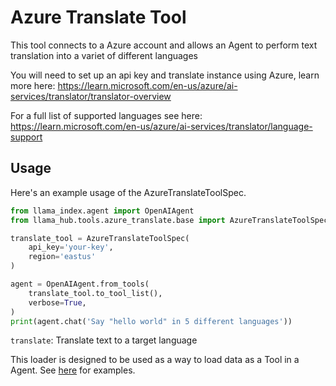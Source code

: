 # Azure Translate Tool

This tool connects to a Azure account and allows an Agent to perform text translation into a variet of different languages

You will need to set up an api key and translate instance using Azure, learn more here: https://learn.microsoft.com/en-us/azure/ai-services/translator/translator-overview

For a full list of supported languages see here: https://learn.microsoft.com/en-us/azure/ai-services/translator/language-support

## Usage

Here's an example usage of the AzureTranslateToolSpec.

```python
from llama_index.agent import OpenAIAgent
from llama_hub.tools.azure_translate.base import AzureTranslateToolSpec

translate_tool = AzureTranslateToolSpec(
    api_key='your-key',
    region='eastus'
)

agent = OpenAIAgent.from_tools(
    translate_tool.to_tool_list(),
    verbose=True,
)
print(agent.chat('Say "hello world" in 5 different languages'))
```

`translate`: Translate text to a target language

This loader is designed to be used as a way to load data as a Tool in a Agent. See [here](https://github.com/emptycrown/llama-hub/tree/main) for examples.

